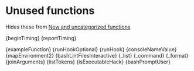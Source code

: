 # Unused functions

Hides these from [New and uncategorized functions](./todo.md)

{beginTiming}
{reportTiming}

{exampleFunction}
{runHookOptional}
{runHook}
{consoleNameValue}
{mapEnvironment2}
{bashLintFilesInteractive}
{_list}
{_command}
{_format}
{joinArguments}
{listTokens}
{isExecutableHack}
{bashPromptUser}
